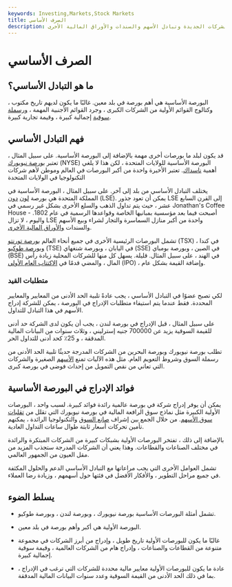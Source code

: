 ```yaml
---
keywords: Investing,Markets,Stock Markets
title: الصرف الأساسي
description: يسهل التبادل الأساسي إدراج الشركات الجديدة وتبادل الأسهم والسندات والأوراق المالية الأخرى.
---
```


# الصرف الأساسي
## ما هو التبادل الأساسي؟

البورصة الأساسية هي أهم بورصة في بلد معين. غالبًا ما يكون لديهم تاريخ مكتوب ، وكتالوج القوائم الأولية من الشركات الكبرى ، وجرد القوائم الأجنبية المهمة ، [ورسملة سوقية](/marketcapitalization) إجمالية كبيرة ، وقيمة تجارية كبيرة.

## فهم التبادل الأساسي

قد يكون لبلد ما بورصات أخرى مهمة بالإضافة إلى البورصة الأساسية. على سبيل المثال ، تعتبر [بورصة نيويورك](/nyse) (NYSE) البورصة الأساسية للولايات المتحدة ، لكن هذا لا يلغي أهمية [ناسداك](/nasdaq). تعتبر الأخيرة واحدة من أكبر البورصات في العالم وموطن لأهم شركات التكنولوجيا في الولايات المتحدة

يختلف التبادل الأساسي من بلد إلى آخر. على سبيل المثال ، البورصة الأساسية في المملكة المتحدة هي بورصة [لون](/lse) [دون](/lse) (LSE). يمكن أن تعود جذور LSE إلى القرن السابع عشر ، حيث يتم تداول الذهب والسلع الأخرى بشكل غير رسمي في Jonathan's Coffee House - أصبحت فيما بعد مؤسسية بمبانيها الخاصة وقواعدها الرسمية في عام 1802. واليوم ، لا تزال LSE واحدة من أكبر منازل السماسرة والتجار لشراء وبيع الأسهم والسندات [والأوراق المالية الأخرى](/security).

تشمل البورصات الرئيسية الأخرى في جميع أنحاء العالم [بورصة تورنتو](/toronto-stock-exchange-tsx) (TSX) في كندا ، [وبورصة طوكيو](/tokyo) (TSE) في اليابان ، وبورصة شنغهاي (SSE) في الصين ، وبورصة بومباي (BSE) في الهند ، على سبيل المثال. قليلة. يسهل كل منها للشركات المحلية زيادة رأس المال ، والمضي قدمًا في [الاكتتاب العام الأولي](/ipo) (IPO) ، وإضافة القيمة بشكل عام.

### متطلبات القيد

لكي تصبح عضوًا في التبادل الأساسي ، يجب عادةً تلبية الحد الأدنى من المعايير والمعايير المحددة. فقط عندما يتم استيفاء متطلبات الإدراج في البورصة ، يمكن للشركة إدراج الأسهم في هذا التبادل للتداول.

على سبيل المثال ، قبل الإدراج في بورصة لندن ، يجب أن يكون لدى الشركة حد أدنى للقيمة السوقية يزيد عن 700000 جنيه إسترليني ، وثلاث سنوات من البيانات المالية المدققة ، و 25٪ كحد أدنى للتداول الحر.

تطلب بورصة نيويورك وبورصة البحرين من الشركات المدرجة حديثًا تلبية الحد الأدنى من رسملة السوق وشروط التعويم العام. مثل هذه الآليات تمنع [الأسهم](/pennystock) الصغيرة والشركات التي تعاني من نقص التمويل من إحداث فوضى في بورصة كبرى.

## فوائد الإدراج في البورصة الأساسية

يمكن أن يوفر إدراج شركة في بورصة عالمية رائدة فوائد كبيرة. لسبب واحد ، البورصات الأولية الكبيرة مثل نماذج سوق الرافعة المالية في بورصة نيويورك التي تقلل من [تقلبات سوق الأسهم](/volatility). من خلال الجمع بين إشراف [صانع السوق](/marketmaker) والتكنولوجيا الرائدة ، يمكنهم تأمين تحركات أسعار ثابتة طوال ساعات التداول العادية.

بالإضافة إلى ذلك ، تفتخر البورصات الأولية بشبكات كبيرة من الشركات المبتكرة والرائدة في مختلف الصناعات والقطاعات. وهذا يعني أن الشركات المدرجة ستجذب المزيد من مقل العيون من الجمهور العالمي.

تشمل العوامل الأخرى التي يجب مراعاتها مع التبادل الأساسي الدعم والحلول المكثفة في جميع مراحل التطوير ، والأفكار الأفضل في فئتها حول أسهمهم ، وزيادة رضا العملاء.

## يسلط الضوء

- تشمل أمثلة البورصات الأساسية بورصة نيويورك ، وبورصة لندن ، وبورصة طوكيو.

- البورصة الأولية هي أكبر وأهم بورصة في بلد معين.

- غالبًا ما يكون للبورصات الأولية تاريخ طويل ، وإدراج من أبرز الشركات في مجموعة متنوعة من القطاعات والصناعات ، وإدراج هام من الشركات العالمية ، وقيمة سوقية إجمالية كبيرة.

- عادة ما يكون للبورصات الأولية معايير مالية محددة للشركات التي ترغب في الإدراج ، بما في ذلك الحد الأدنى من القيمة السوقية وعدد سنوات البيانات المالية المدققة.

